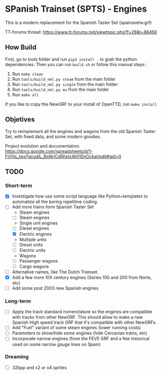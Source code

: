 # SPanish Trainset (SPTS) - Engines

This is a modern replacement for the Spanish Taster Set (spainssetw.grf)

TT-forums thread: https://www.tt-forums.net/viewtopic.php?f=26&t=88456

## How Build

First, go to *tools* folder and run `pip3 install .` to grab the python dependencies.
Then you can run `build.sh` or follow this manual steps :

1. Run `make clean`
2. Run `tools/build_nml.py steam` from the main folder
3. Run `tools/build_nml.py single` from the main folder
4. Run `tools/build_nml.py mu` from the main folder
5. Run `make all`

If you like to copy the NewGRF to your install of OpenTTD, run `make install`

## Objetives

Try to reimplement all the engines and wagons from the old Spanish Taster Set, with fixed data, and some modern goodies.

Project evolution and documentation: https://docs.google.com/spreadsheets/d/1-FiiYils_twxTgcudiL_BsNrjCdRhsIz4bYIDnOckaI/edit#gid=0

## TODO

### Short-term
- [X] Investigate how use some script language like Python+templates to automatize all the boring repetitive coding.
- [ ] Add more trains form Spanish Taster Set
  - Steam engines
  - [ ] Steam engines
  - Single unit engines
  - [ ] Diesel engines  
  - [X] Electric engines  
  - Multiple units
  - [ ] Diesel units  
  - [ ] Electric units 
  - Wagons
  - [ ] Passenger wagons  
  - [ ] Cargo wagons
- [ ] Alternative names, like The Dutch Trainset.
- [X] Add a few more XIX century engines (Series 100 and 200 from Norte, etc)
- [ ] Add some post 2003 new Spanish engines

### Long-term
- [ ] Apply the track standard nomenclature so the engines are compatible with
    tracks from other NewGRF. This should allow to make a new Spanish High speed
    track GRF that it's compatible with other NewGRFs.
- [ ] Add "Fuel" variant of some steam engines (lower running costs)
- [ ] Parameters to show/hide some engines (hide Cercanias trains, etc)
- [ ] Incorporate narrow engines (from the FEVE GRF and a few historical used on some narrow gauge lines on Spain)

### Dreaming
- [ ] 32bpp and x2 or x4 sprites
